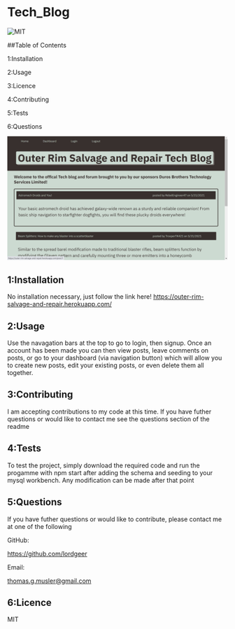 # Tech_Blog
![MIT](https://img.shields.io/badge/licence-MIT-Green)

##Table of Contents

  1:Installation

  2:Usage

  3:Licence

  4:Contributing

  5:Tests

  6:Questions

![Outer_Rim_Tech_Blog](./images/orsr.png)
## 1:Installation
No installation necessary, just follow the link here! 
https://outer-rim-salvage-and-repair.herokuapp.com/

## 2:Usage
Use the navagation bars at the top to go to login, then signup. Once an account has been made you can then view posts, leave comments on posts, or go to your dashboard (via navigation button) which will allow you to create new posts, edit your existing posts, or even delete them all together. 


## 3:Contributing
I am accepting contributions to my code at this time. If you have futher questions or 
would like to contact me see the questions section of the readme

## 4:Tests
To test the project, simply download the required code and run the progamme with npm start after adding the schema and seeding to your mysql workbench. Any modification can be made after that point

## 5:Questions
If you have futher questions or would like to contribute, please contact me at one of the following

GitHub:

https://github.com/lordgeer 

Email:

thomas.g.musler@gmail.com 



## 6:Licence
MIT